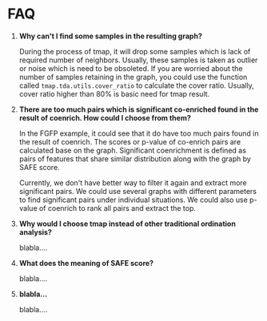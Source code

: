 # FAQ

1. **Why can't I find some samples in the resulting graph?**

    During the process of tmap, it will drop some samples which is lack of required number of neighbors. Usually, these samples is taken as outlier or noise which is need to be obsoleted. If you are worried about the number of samples retaining in the graph, you could use the function called `tmap.tda.utils.cover_ratio` to calculate the cover ratio. Usually, cover ratio higher than 80% is basic need for tmap result.

1. **There are too much pairs which is significant co-enriched found in the result of coenrich. How could I choose from them?**

    In the FGFP example, it could see that it do have too much pairs found in the result of coenrich. The scores or p-value of co-enrich pairs are calculated base on the graph. Significant coenrichment is defined as pairs of features that share similar distribution along with the graph by SAFE score.

    Currently, we don't have better way to filter it again and extract more significant pairs. We could use several graphs with different parameters to find significant pairs under individual situations. We could also use p-value of coenrich to rank all pairs and extract the top.

1. **Why would I choose tmap instead of other traditional ordination analysis?**

    blabla....

1. **What does the meaning of SAFE score?**

    blabla....
1. **blabla...**

    blabla....
